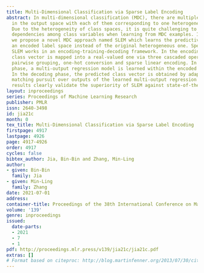 ```yaml
---
title: Multi-Dimensional Classification via Sparse Label Encoding
abstract: In multi-dimensional classification (MDC), there are multiple class variables
  in the output space with each of them corresponding to one heterogeneous class space.
  Due to the heterogeneity of class spaces, it is quite challenging to consider the
  dependencies among class variables when learning from MDC examples. In this paper,
  we propose a novel MDC approach named SLEM which learns the predictive model in
  an encoded label space instead of the original heterogeneous one. Specifically,
  SLEM works in an encoding-training-decoding framework. In the encoding phase, each
  class vector is mapped into a real-valued one via three cascaded operations including
  pairwise grouping, one-hot conversion and sparse linear encoding. In the training
  phase, a multi-output regression model is learned within the encoded label space.
  In the decoding phase, the predicted class vector is obtained by adapting orthogonal
  matching pursuit over outputs of the learned multi-output regression model. Experimental
  results clearly validate the superiority of SLEM against state-of-the-art MDC approaches.
layout: inproceedings
series: Proceedings of Machine Learning Research
publisher: PMLR
issn: 2640-3498
id: jia21c
month: 0
tex_title: Multi-Dimensional Classification via Sparse Label Encoding
firstpage: 4917
lastpage: 4926
page: 4917-4926
order: 4917
cycles: false
bibtex_author: Jia, Bin-Bin and Zhang, Min-Ling
author:
- given: Bin-Bin
  family: Jia
- given: Min-Ling
  family: Zhang
date: 2021-07-01
address:
container-title: Proceedings of the 38th International Conference on Machine Learning
volume: '139'
genre: inproceedings
issued:
  date-parts:
  - 2021
  - 7
  - 1
pdf: http://proceedings.mlr.press/v139/jia21c/jia21c.pdf
extras: []
# Format based on citeproc: http://blog.martinfenner.org/2013/07/30/citeproc-yaml-for-bibliographies/
---
```


